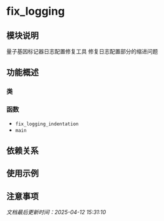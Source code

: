 # fix_logging

## 模块说明
量子基因标记器日志配置修复工具
修复日志配置部分的缩进问题

## 功能概述

### 类


### 函数

- `fix_logging_indentation`
- `main`

## 依赖关系

## 使用示例

## 注意事项

*文档最后更新时间：2025-04-12 15:31:10*